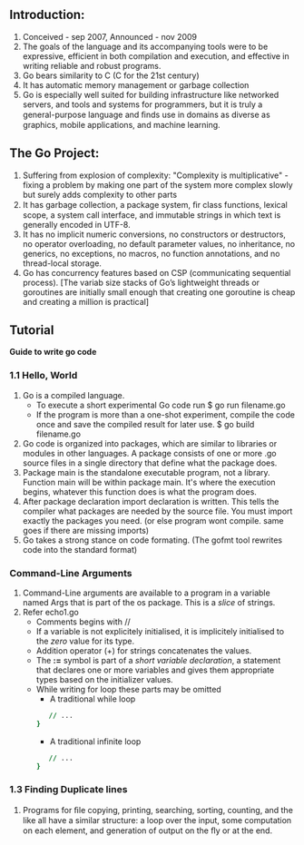 ## Introduction:

1. Conceived - sep 2007, Announced - nov 2009
2. The goals of the language and its accompanying tools were to be expressive, efficient in both compilation and execution, and effective in writing reliable and robust programs.
3. Go bears similarity to C (C for the 21st century)
4. It has automatic memory management or garbage collection
5. Go is especially well suited for building infrastructure like networked servers, and tools and systems for programmers, but it is truly a general-purpose language and ﬁnds use in domains as diverse as graphics, mobile applications, and machine learning.

## The Go Project:
1. Suffering from explosion of complexity: "Complexity is multiplicative" - fixing a problem by making one part of the system more complex slowly but surely adds complexity to other parts
2. It has garbage collection, a package system, ﬁr class functions, lexical scope, a system call interface, and immutable strings in which text is generally encoded in UTF-8. 
3. It has no implicit numeric conversions, no constructors or destructors, no operator overloading, no default parameter values, no inheritance, no generics, no exceptions, no macros, no function annotations, and no thread-local storage.
4. Go has concurrency features  based on CSP (communicating sequential process). [The variab size stacks of Go’s lightweight threads or goroutines are initially small enough that creating one goroutine is cheap and creating a million is practical]

## Tutorial
**Guide to write go code**

### 1.1 Hello, World
1. Go is a compiled language.
	* To execute a short experimental Go code run $ go run filename.go
	* If the program is more than a one-shot experiment, compile the code once and save the compiled result for later use. $ go build filename.go
1. Go code is organized into packages, which are similar to libraries or modules in other languages. A package consists of one or more .go source files in a single directory that define what the package does.
1. Package main is the standalone executable program, not a library. Function main will be within package main. It's where the execution begins, whatever this function does is what the program does.
1. After package declaration import declaration is written. This tells the compiler what packages are needed by the source file. You must import exactly the packages you need. (or else program wont compile. same goes if there are missing imports)
1. Go takes a strong stance on code formating. (The gofmt tool rewrites code into the standard format)

### Command-Line Arguments
1. Command-Line arguments are available to a program in a variable named Args that is part of the os package. This is a *slice* of strings.
1. Refer echo1.go
	* Comments begins with //
	* If a variable is not explicitely initialised, it is implicitely initialised to the *zero* value for its type.
	* Addition operator (+) for strings concatenates the values.
	* The **:=** symbol is part of a *short variable declaration*, a statement that declares one or more variables and gives them appropriate types based on the initializer values.
	* While writing for loop these parts may be omitted
		* A traditional while loop
		```for condition {
		   // ...
		}
		```
		* A traditional infinite loop
		```for {
		   // ...
		}
		```
### 1.3 Finding Duplicate lines
1. Programs for ﬁle copying, printing, searching, sorting, counting, and the like all have a similar structure: a loop over the input, some computation on each element, and generation of output on the ﬂy or at the end.
